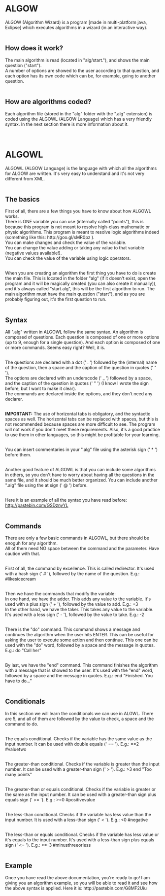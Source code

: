 <h1>ALGOW</h1>
ALGOW (Algorithm Wizard) is a program [made in multi-platform java, Eclipse] which executes algorithms in a wizard (in an interactive way).<br>
<br>

<h2>How does it work?</h2>
The main algorithm is read (located in "alg/start."), and shows the main question ("start").<br>
A number of options are showed to the user according to that question, and each option has its own code which can be, for example, going to another question.<br>
<br>

<h2>How are algorithms coded?</h2>
Each algorithm file (stored in the "alg" folder with the ".alg" extension) is coded using the ALGOWL (ALGOW Language) which has a very friendly syntax. In the next section there is more information about it.<br>
<br>
<br>


<h1>ALGOWL</h1>
ALGOWL (ALGOW Language) is the language with which all the algorithms for ALGOW are written. It's very easy to understand and it's not very different from XML.<br>
<br>

<h2>The basics</h2>
First of all, there are a few things you have to know about how ALGOWL works.<br>
There is ONE variable you can use (internally called "points"), this is because this program is not meant to resolve high-class mathematic or physic algorithms. This program is meant to resolve logic algorithms indeed (something like this: http://goo.gl/sMR0pz ).<br>
You can make changes and check the value of the variable.<br>
You can change the value adding or taking any value to that variable (negative values available!).<br>
You can check the value of the variable using logic operators.<br><br>

When you are creating an algorithm the first thing you have to do is create the main file. This is located in the folder "alg" (if it doesn't exist, open the program and it will be magically created (you can also create it manually)), and it's always called "start.alg", this will be the first algorithm to run. The main algorithm must have the main question ("start"), and as you are probably figuring out, it's the first question to run.<br>
<br>

<h2>Syntax</h2>
All ".alg" written in ALGOWL follow the same syntax. An algorithm is composed of questions. Each question is composed of one or more options (up to 9, enough for a single question). And each option is composed of one or more commands. Seems easy right? Well, it is.<br>
<br>

The questions are declared with a dot (' . ') followed by the (internal) name of the question, then a space and the caption of the question in quotes (' " ').<br>
The options are declared with an underscode (' _ ') followed by a space, and the caption of the question in quotes (' " ') (I know I wrote the sign before, but I want to make it clear).<br>
The commands are declared inside the options, and they don't need any declarer.<br>
<br>

<b>IMPORTANT:</b> The use of horizontal tabs is obligatory, and the syntactic spaces as well. The horizontal tabs can be replaced with spaces, but this is not recommended because spaces are more difficult to see. The program will not work if you don't meet these requirements. Also, it's a good practice to use them in other languages, so this might be profitable for your learning.<br>
<br>

You can insert commentaries in your ".alg" file using the asterisk sign (' * ') before them.<br>
<br>

Another good feature of ALGOWL is that you can include some algorithms in others, so you don't have to worry about having all the questions in the same file, and it should be much better organized. You can include another ".alg" file using the at sign (' @ ') before.<br>
<br>

Here it is an example of all the syntax you have read before: http://pastebin.com/GSDznyYL<br>
<br>

<h2>Commands</h2>
There are only a few basic commands in ALGOWL, but there should be enoguh for any algorithm.<br>
All of them need NO space between the command and the parameter. Have caution with that.<br>
<br>

First of all, the command by excellence. This is called redirector. It's used with a hash sign (' # '), followed by the name of the question. E.g.: #likesicecream<br>
<br>

Then we have the commands that modify the variable:<br>
In one hand, we have the adder. This adds any value to the variable. It's used with a plus sign (' + '), followed by the value to add. E.g.: +3<br>
In the other hand, we have the taker. This takes any value to the variable. It's used with a less sign (' - '), followed by the value to take. E.g.: -2<br>
<br>

There is the "do" command. This command shows a message and continues the algorithm when the user hits ENTER. This can be useful for asking the user to execute some action and then continue. This one can be used with the "do" word, followed by a space and the message in quotes. E.g.: do "Call her"<br>
<br>

By last, we have the "end" command. This command finishes the algorithm with a message that is showed to the user. It's used with the "end" word, followed by a space and the message in quotes. E.g.: end "Finished. You have to do..."<br>
<br>

<h2>Conditionals</h2>
In this section we will learn the conditionals we can use in ALGWL. There are 5, and all of them are followed by the value to check, a space and the command to do.<br>
<br>

The equals conditional. Checks if the variable has the same value as the input number. It can be used with double equals (' == '). E.g.: ==2 #valuetwo<br>
<br>

The greater-than conditional. Checks if the variable is greater than the input number. It can be used with a greater-than sign (' > '). E.g.: >3 end "Too many points"<br>
<br>

The greater-than or equals conditional. Checks if the variable is greater or the same as the input number. It can be used with a greater-than sign plus equals sign (' >= '). E.g.: >=0 #positivevalue<br>
<br>

The less-than conditional. Checks if the variable has less value than the input number. It is used with a less-than sign (' < '). E.g.: <0 #negative<br>
<br>

The less-than or equals conditional. Checks if the variable has less value or it's equals to the input number. It's used with a less-than sign plus equals sign (' <= '). E.g.: <=-3 #minusthreeorless<br>
<br>

<h2>Example</h2>
Once you have read the above documentation, you're ready to go! I am giving you an algorithm example, so you will be able to read it and see how the above syntax is applied. Here it is: http://pastebin.com/G8MF2Uiu
